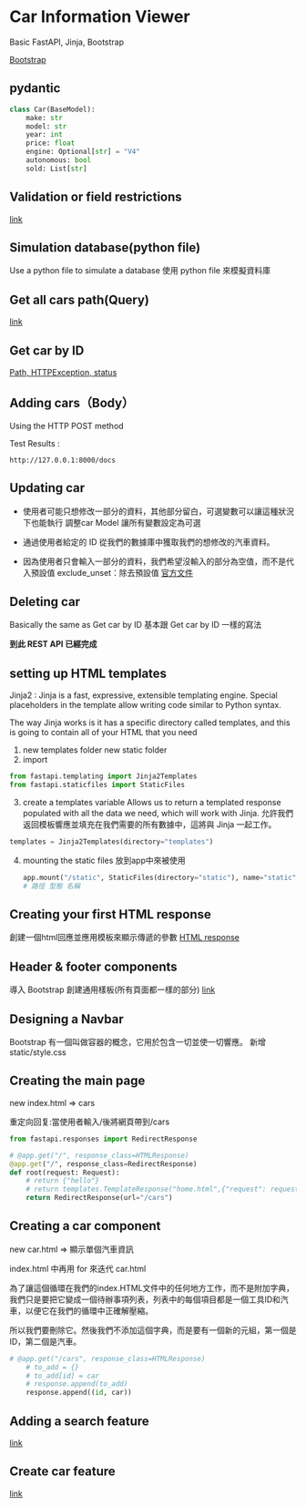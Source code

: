# Car Information Viewer

Basic FastAPI, Jinja, Bootstrap


[Bootstrap](https://getbootstrap.com/docs/5.1/getting-started/introduction/.)

## pydantic
```python
class Car(BaseModel):
    make: str
    model: str
    year: int
    price: float
    engine: Optional[str] = "V4"
    autonomous: bool
    sold: List[str]
```
## Validation or field restrictions


[link](/3_car_information_viewer/note/field.md)

## Simulation database(python file)

Use a python file to simulate a database
使用 python file 來模擬資料庫

## Get all cars path(Query)

[link](/3_car_information_viewer/note/Get%20all%20cars%20path(Query).md)

## Get car by ID

[Path, HTTPException, status](/3_car_information_viewer/note/Path_HTTPException_status.md)

## Adding cars（Body）
Using the HTTP POST method

Test Results :
```
http://127.0.0.1:8000/docs
```

## Updating car

* 使用者可能只想修改一部分的資料，其他部分留白，可選變數可以讓這種狀況下也能執行
調整car Model 讓所有變數設定為可選
* 通過使用者給定的 ID 從我們的數據庫中獲取我們的想修改的汽車資料。

* 因為使用者只會輸入一部分的資料，我們希望沒輸入的部分為空值，而不是代入預設值
exclude_unset：除去預設值 
[官方文件](https://fastapi.tiangolo.com/zh/tutorial/body-updates/#pydantic-exclude_unset)

## Deleting car

Basically the same as Get car by ID
基本跟 Get car by ID 一樣的寫法

**到此 REST API 已經完成**

## setting up HTML templates
Jinja2 : Jinja is a fast, expressive, extensible templating engine. Special placeholders in the template allow writing code similar to Python syntax.

The way Jinja works is it has a specific directory called templates, and this is going to contain all of your HTML that you need

1. new templates folder
   new static folder
2. import
```python
from fastapi.templating import Jinja2Templates
from fastapi.staticfiles import StaticFiles
```
3. create a templates variable 
   Allows us to return a templated response populated with all the data we need, which will work with Jinja.
   允許我們返回模板響應並填充在我們需要的所有數據中，這將與 Jinja 一起工作。
```python
templates = Jinja2Templates(directory="templates")
```
4. mounting the static files
   放到app中來被使用
   ```python
   app.mount("/static", StaticFiles(directory="static"), name="static")
   # 路徑 型態 名稱
   ```
 
 ## Creating your first HTML response
創建一個html回應並應用模板來顯示傳遞的參數
[HTML response](/3_car_information_viewer/note/HTML_response.md)

##  Header & footer components
導入 Bootstrap
創建通用樣板(所有頁面都一樣的部分)
[link](/3_car_information_viewer/note/Header_footer_components)

## Designing a Navbar

Bootstrap 有一個叫做容器的概念，它用於包含一切並使一切響應。
新增 static/style.css

## Creating the main page

new index.html => cars

重定向回复:當使用者輸入/後將網頁帶到/cars
```python
from fastapi.responses import RedirectResponse

# @app.get("/", response_class=HTMLResponse)
@app.get("/", response_class=RedirectResponse)
def root(request: Request):
    # return {"hello"}
    # return templates.TemplateResponse("home.html",{"request": request, "title": "FastAPI Home"})
    return RedirectResponse(url="/cars")
```

## Creating a car component

new car.html => 顯示單個汽車資訊

index.html 中再用 for 來迭代 car.html 

為了讓這個循環在我們的index.HTML文件中的任何地方工作，而不是附加字典，我們只是要把它變成一個待辦事項列表，列表中的每個項目都是一個工具ID和汽車，以便它在我們的循環中正確解壓縮。

所以我們要刪除它。然後我們不添加這個字典，而是要有一個新的元組，第一個是ID，第二個是汽車。
```python
# @app.get("/cars", response_class=HTMLResponse)
    # to_add = {}
    # to_add[id] = car
    # response.append(to_add)
    response.append((id, car))
```

## Adding a search feature

[link](/3_car_information_viewer/note/search.md)

## Create car feature

[link](/3_car_information_viewer/note/Create_car.md)